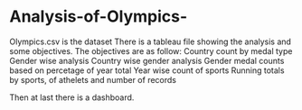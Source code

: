 # Analysis-of-Olympics-
Olympics.csv is the dataset 
There is a tableau file showing the analysis and some objectives. 
The objectives are as follow:
Country count by medal type
Gender wise analysis
Country wise gender analysis
Gender medal counts based on percetage of year total
Year wise count of sports
Running totals by sports, of athelets and number of records

Then at last there is a dashboard.
